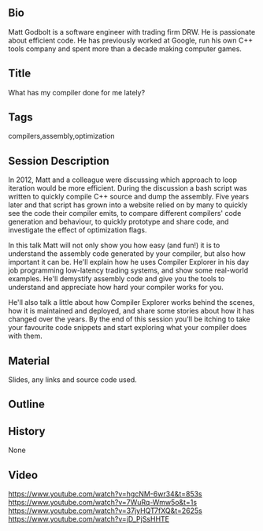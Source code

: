 Bio
---

Matt Godbolt is a software engineer with trading firm DRW. He is passionate about efficient code. He has previously worked at Google, run his own C++ tools company and spent more than a decade making computer games.

Title
-----
What has my compiler done for me lately?

Tags
----
compilers,assembly,optimization

Session Description
-------------------
In 2012, Matt and a colleague were discussing which approach to loop iteration would be more efficient. During the discussion a bash script was written to quickly compile C++ source and dump the assembly. Five years later and that script has grown into a website relied on by many to quickly see the code their compiler emits, to compare different compilers' code generation and behaviour, to quickly prototype and share code, and investigate the effect of optimization flags.

In this talk Matt will not only show you how easy (and fun!) it is to understand the assembly code generated by your compiler, but also how important it can be. He'll explain how he uses Compiler Explorer in his day job programming low-latency trading systems, and show some real-world examples. He'll demystify assembly code and give you the tools to understand and appreciate how hard your compiler works for you.

He'll also talk a little about how Compiler Explorer works behind the scenes, how it is maintained and deployed, and share some stories about how it has changed over the years. By the end of this session you'll be itching to take your favourite code snippets and start exploring what your compiler does with them.

Material
--------
Slides, any links and source code used.

Outline
-------

History
-------
None

Video
-----
https://www.youtube.com/watch?v=hgcNM-6wr34&t=853s
https://www.youtube.com/watch?v=7WuRq-Wmw5o&t=1s
https://www.youtube.com/watch?v=37jyHQT7fXQ&t=2625s
https://www.youtube.com/watch?v=jD_PjSsHHTE
